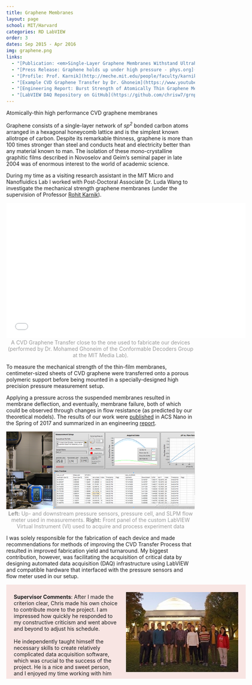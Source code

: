 ```yaml
---
title: Graphene Membranes
layout: page
school: MIT/Harvard
categories: RD LabVIEW
order: 3
dates: Sep 2015 - Apr 2016
img: graphene.png
links:
  - "[Publication: <em>Single-Layer Graphene Membranes Withstand Ultrahigh Applied Pressure - ACS Nano</em>](https://pubs.acs.org/doi/abs/10.1021/acs.nanolett.7b00442)"
  - "[Press Release: Graphene holds up under high pressure - phys.org](https://phys.org/news/2017-04-graphene-high-pressure.html)"
  - "[Profile: Prof. Karnik](http://meche.mit.edu/people/faculty/karnik@mit.edu)"
  - "[Example CVD Graphene Transfer by Dr. Ghoneim](https://www.youtube.com/watch?v=6M8mg2nDkL4)"
  - "[Engineering Report: Burst Strength of Atomically Thin Graphene Membranes](https://drive.google.com/file/d/1z-exmXpsXBgWXGzG2eFWdYn6lYXNllPZ/view?usp=sharing)"
  - "[LabVIEW DAQ Repository on GitHub](https://github.com/chrisw7/grnp-daq)"
---
```

<div class="intro mit">
  Atomically-thin high performance CVD graphene membranes
</div>

 Graphene consists of a single-layer network of <em>sp<sup>2</sup></em> bonded carbon atoms arranged in a hexagonal honeycomb lattice and is the simplest known allotrope of carbon. Despite its remarkable thinness, graphene is more than 100 times stronger than steel and conducts heat and electricity better than any material known to man. The isolation of these mono-crystalline graphitic films described in Novoselov and Geim’s seminal paper in late 2004 was of enormous interest to the world of academic science.

During my time as a visiting research assistant in the MIT Micro and Nanofluidics Lab I worked with Post-Doctoral Associate Dr. Luda Wang to investigate the mechanical strength graphene membranes (under the supervision of Professor <a href="http://meche.mit.edu/people/faculty/karnik@mit.edu">Rohit Karnik</a>). 

<iframe width="640" height="360" src="//www.youtube-nocookie.com/embed/6M8mg2nDkL4?rel=0&showinfo=0" frameborder="0" allowfullscreen></iframe>
<div style="color:#999;text-align: center;">A CVD Graphene Transfer close to the one used to fabricate our devices (performed by Dr. Mohamed Ghoneim of the Conformable Decoders Group at the MIT Media Lab).</div>

To measure the mechanical strength of the thin-film membranes, centimeter-sized sheets of CVD graphene were transferred onto a porous polymeric support before being mounted in a specially-designed high precision pressure measurement setup. 

Applying a pressure across the suspended membranes resulted in membrane deflection, and eventually, membrane failure, both of which could be observed through changes in flow resistance (as predicted by our theoretical models). The results of our work were <a href="https://pubs.acs.org/doi/abs/10.1021/acs.nanolett.7b00442">published</a> in ACS Nano in the Spring of 2017 and summarized in an engineering <a href="https://drive.google.com/file/d/1z-exmXpsXBgWXGzG2eFWdYn6lYXNllPZ/view?usp=sharing">report</a>.

<div style="color:#999;text-align: center;">
  <img src="images/splash.png">
  <b>Left:</b> Up- and downstream pressure sensors, pressure cell, and SLPM flow meter used in measurements. <b>Right:</b> Front panel of the custom LabVIEW Virtual Instrument (VI) used to acquire and process experiment data
</div>

I was solely responsible for the fabrication of each device and made recommendations for methods of improving the CVD Transfer Process that resulted in improved fabrication yield and turnaround. My biggest contribution, however, was facilitating the acquisition of critical data by designing automated data acquisition (DAQ) infrastructure using LabVIEW and compatible hardware that interfaced with the pressure sensors and flow meter used in our setup.

<div style="width: 600px; padding: 10px 20px; background-color: rgba(205,20,6,0.1); margin-bottom: 10px;">
<p style="float: left; width: 280px;padding-right: 20px;"><b>Supervisor Comments</b>: After I made the criterion clear, Chris made his own choice to contribute more to the project. I am impressed how quickly he responded to my constructive criticism and went above and beyond to adjust his schedule.
<br><br>
He independently taught himself the necessary skills to create relatively complicated data acquisition software, which was crucial to the success of the project. He is a nice and sweet person, and I enjoyed my time working with him</p>
<img style="margin: 10px 0px 5px 0;" src="images/karnik.jpg">
</div>